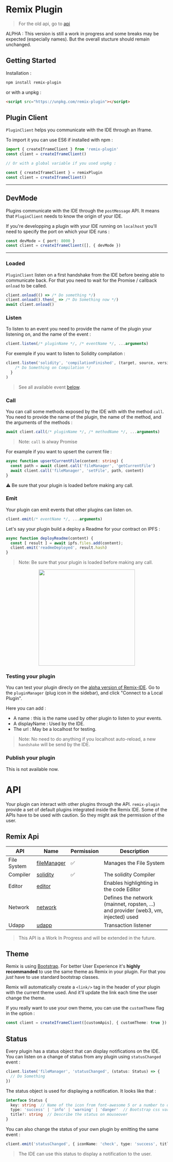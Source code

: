 # Remix Plugin

> For the old api, go to [api](./doc/api.md)

ALPHA : This version is still a work in progress and some breaks may be expected (especially names). But the overall stucture should remain unchanged.

## Getting Started

Installation : 
```bash
npm install remix-plugin
```

or with a unpkg : 
```html
<script src="https://unpkg.com/remix-plugin"></script>
```

## Plugin Client
`PluginClient` helps you communicate with the IDE through an Iframe.

To import it you can use ES6 if installed with npm : 
```javascript
import { createIframeClient } from 'remix-plugin'
const client = createIframeClient()

// Or with a global variable if you used unpkg : 

const { createIframeClient } = remixPlugin
const client = createIframeClient()
```

---
## DevMode
Plugins communicate with the IDE through the `postMessage` API. It means that `PluginClient` needs to know the origin of your IDE.

If you're developping a plugin with your IDE running on `localhost` you'll need to specify the port on which your IDE runs : 
```typescript
const devMode = { port: 8000 }
const client = createIframeClient([], { devMode })
```

---

### Loaded
`PluginClient` listen on a first handshake from the IDE before beeing able to communicate back. For that you need to wait for the Promise / callback `onload` to be called.

```javascript
client.onload(() => /* Do something */)
client.onload().then(_ => /* Do Something now */)
await client.onload()
```

### Listen
To listen to an event you need to provide the name of the plugin your listening on, and the name of the event : 
```javascript
client.listen(/* pluginName */, /* eventName */, ...arguments)
```

For exemple if you want to listen to Solidity compilation : 
```javascript
client.listen('solidity', 'compilationFinished', (target, source, version, data) => {
    /* Do Something on Compilation */
  }
)
```

> See all available event [below](#api).

### Call 
You can call some methods exposed by the IDE with with the method `call`. You need to provide the name of the plugin, the name of the method, and the arguments of the methods : 
```javascript
await client.call(/* pluginName */, /* methodName */, ...arguments)
```
> Note: `call` is alway Promise

For example if you want to upsert the current file : 
```typescript
async function upsertCurrentFile(content: string) {
  const path = await client.call('fileManager', 'getCurrentFile')
  await client.call('fileManager', 'setFile', path, content)
}
```

⚠️ Be sure that your plugin is loaded before making any call.

### Emit
Your plugin can emit events that other plugins can listen on.
```javascript
client.emit(/* eventName */, ...arguments)
```

Let's say your plugin build a deploy a Readme for your contract on IPFS : 
```javascript
async function deployReadme(content) {
  const [ result ] = await ipfs.files.add(content);
  client.emit('readmeDeployed', result.hash)
}
```

> Note: Be sure that your plugin is loaded before making any call.

<div align="center">
<img src="./doc/imgs/remix-client.png" width="300">
</div>

### Testing your plugin
You can test your plugin direcly on the [alpha version of Remix-IDE](https://remix-alpha.ethereum.org). Go to the `pluginManager` (plug icon in the sidebar), and click "Connect to a Local Plugin".

Here you can add : 
- A name : this is the name used by other plugin to listen to your events.
- A displayName : Used by the IDE.
- The url : May be a localhost for testing.

> Note: No need to do anything if you localhost auto-reload, a new `handshake` will be send by the IDE.

### Publish your plugin
This is not available now.

# API
Your plugin can interact with other plugins through the API. `remix-plugin` provide a set of default plugins integrated inside the Remix IDE. Some of the APIs have to be used with caution. So they might ask the permission of the user.  

 
## Remix Api

|API            |Name                                         |Permission |Description |
|---------------|-------------|-------------------------------|-------------
|File System    |[fileManager](./doc/plugins/file-system.md)  |✅         |Manages the File System
|Compiler       |[solidity](./doc/plugins/solidity.md)        |✅         |The solidity Compiler
|Editor         |[editor](./doc/plugins/editor.md)            |           |Enables highlighting in the code Editor
|Network        |[network](./doc/plugins/network.md)          |           |Defines the network (mainnet, ropsten, ...) and provider (web3, vm, injected) used
|Udapp          |[udapp](./doc/plugins/udapp.md)              |           |Transaction listener

> This API is a Work In Progress and will be extended in the future.


## Theme
Remix is using [Bootstrap](https://getbootstrap.com/). For better User Experience it's **highly recommanded** to use the same theme as Remix in your plugin. For that you _just_ have to use standard bootstrap classes.

Remix will automatically create a `<link/>` tag in the header of your plugin with the current theme used. And it'll update the link each time the user change the theme.

If you really want to use your own theme, you can use the `customTheme` flag in the option : 
```typescript
const client = createIframeClient([customApis], { customTheme: true })
```

## Status
Every plugin has a status object that can display notifications on the IDE. You can listen on a change of status from any plugin using `statusChanged` event : 

```typescript
client.listen('fileManager', 'statusChanged', (status: Status) => {
  // Do Something 
})
```

The status object is used for displaying a notification. It looks like that : 
```typescript
interface Status {
  key: string  // Name of the icon from font-awesome 5 or a number to display (still as a string)
  type: 'success' | 'info' | 'warning' | 'danger'  // Bootstrap css variable to use
  title?: string  // Describe the status on mouseover
}
```

You can also change the status of your own plugin by emitting the same event : 
```typescript
client.emit('statusChanged', { iconName: 'check', type: 'success', title: 'Documentation ready !' })
```
> The IDE can use this status to display a notification to the user.